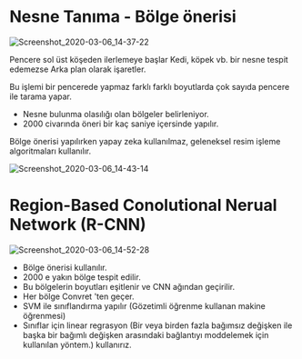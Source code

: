 # Nesne Tanıma - Bölge önerisi

![Screenshot_2020-03-06_14-37-22](https://user-images.githubusercontent.com/54184905/76167234-3fa47880-6176-11ea-8146-fbdbc7fc8b83.png)

Pencere sol üst köşeden ilerlemeye başlar Kedi, köpek vb. bir nesne tespit edemezse Arka plan olarak işaretler.

Bu işlemi bir pencerede yapmaz farklı farklı boyutlarda çok sayıda pencere ile tarama yapar.

* Nesne bulunma olasılığı olan bölgeler belirleniyor.
* 2000 civarında öneri bir kaç saniye içersinde yapılır.

Bölge önerisi yapılırken yapay zeka kullanılmaz, geleneksel resim işleme algoritmaları kullanılır.

![Screenshot_2020-03-06_14-43-14](https://user-images.githubusercontent.com/54184905/76167342-ee48b900-6176-11ea-9f99-904be5219146.png)

# Region-Based Conolutional Nerual Network (R-CNN)

![Screenshot_2020-03-06_14-52-28](https://user-images.githubusercontent.com/54184905/76167447-c9087a80-6177-11ea-9db7-9f7d64b63ad8.png)

* Bölge önerisi kullanılır.
* 2000 e yakın bölge tespit edilir.
* Bu bölgelerin boyutları eşitlenir ve CNN ağından geçirilir.
* Her bölge Convret 'ten geçer.
* SVM ile sınıflandırma yapılır (Gözetimli öğrenme kullanan makine öğrenmesi)
* Sınıflar için linear regrasyon (Bir veya birden fazla bağımsız değişken ile başka bir bağımlı değişken arasındaki bağlantıyı moddelemek için kullanılan yöntem.) kullanırız.


